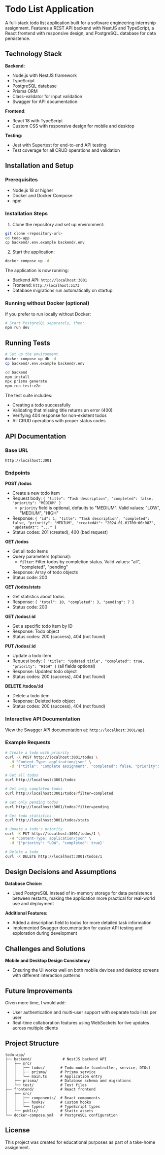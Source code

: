 # Todo List Application

A full-stack todo list application built for a software engineering internship assignment. Features a REST API backend with NestJS and TypeScript, a React frontend with responsive design, and PostgreSQL database for data persistence.

## Technology Stack

**Backend:**
- Node.js with NestJS framework
- TypeScript
- PostgreSQL database
- Prisma ORM
- Class-validator for input validation
- Swagger for API documentation

**Frontend:**
- React 18 with TypeScript
- Custom CSS with responsive design for mobile and desktop

**Testing:**
- Jest with Supertest for end-to-end API testing
- Test coverage for all CRUD operations and validation

## Installation and Setup

### Prerequisites

- Node.js 18 or higher
- Docker and Docker Compose
- npm

### Installation Steps

1. Clone the repository and set up environment:
```bash
git clone <repository-url>
cd todo-app
cp backend/.env.example backend/.env
```

2. Start the application:
```bash
docker compose up -d
```

The application is now running:
- Backend API: `http://localhost:3001`
- Frontend: `http://localhost:5173`
- Database migrations run automatically on startup

### Running without Docker (optional)

If you prefer to run locally without Docker:
```bash
# Start PostgreSQL separately, then:
npm run dev
```

## Running Tests

```bash
# Set up the environment
docker compose up db -d
cp backend/.env.example backend/.env

cd backend
npm install
npx prisma generate
npm run test:e2e
```

The test suite includes:
- Creating a todo successfully
- Validating that missing title returns an error (400)
- Verifying 404 response for non-existent todos
- All CRUD operations with proper status codes

## API Documentation

### Base URL
`http://localhost:3001`

### Endpoints

**POST /todos**
- Create a new todo item
- Request body: `{ "title": "Task description", "completed": false, "priority": "MEDIUM" }`
  - `priority` field is optional, defaults to "MEDIUM". Valid values: "LOW", "MEDIUM", "HIGH"
- Response: `{ "id": 1, "title": "Task description", "completed": false, "priority": "MEDIUM", "createdAt": "2024-01-01T00:00:00Z", "updatedAt": "..." }`
- Status codes: 201 (created), 400 (bad request)

**GET /todos**
- Get all todo items
- Query parameters (optional):
  - `filter`: Filter todos by completion status. Valid values: "all", "completed", "pending"
- Response: Array of todo objects
- Status code: 200

**GET /todos/stats**
- Get statistics about todos
- Response: `{ "total": 10, "completed": 3, "pending": 7 }`
- Status code: 200

**GET /todos/:id**
- Get a specific todo item by ID
- Response: Todo object
- Status codes: 200 (success), 404 (not found)

**PUT /todos/:id**
- Update a todo item
- Request body: `{ "title": "Updated title", "completed": true, "priority": "HIGH" }` (all fields optional)
- Response: Updated todo object
- Status codes: 200 (success), 404 (not found)

**DELETE /todos/:id**
- Delete a todo item
- Response: Deleted todo object
- Status codes: 200 (success), 404 (not found)

### Interactive API Documentation

View the Swagger API documentation at: `http://localhost:3001/api`

### Example Requests

```bash
# Create a todo with priority
curl -X POST http://localhost:3001/todos \
  -H "Content-Type: application/json" \
  -d '{"title": "Complete assignment", "completed": false, "priority": "HIGH"}'

# Get all todos
curl http://localhost:3001/todos

# Get only completed todos
curl http://localhost:3001/todos?filter=completed

# Get only pending todos
curl http://localhost:3001/todos?filter=pending

# Get todo statistics
curl http://localhost:3001/todos/stats

# Update a todo's priority
curl -X PUT http://localhost:3001/todos/1 \
  -H "Content-Type: application/json" \
  -d '{"priority": "LOW", "completed": true}'

# Delete a todo
curl -X DELETE http://localhost:3001/todos/1
```

## Design Decisions and Assumptions

**Database Choice:**
- Used PostgreSQL instead of in-memory storage for data persistence between restarts, making the application more practical for real-world use and deployment

**Additional Features:**
- Added a description field to todos for more detailed task information
- Implemented Swagger documentation for easier API testing and exploration during development

## Challenges and Solutions

**Mobile and Desktop Design Consistency**
- Ensuring the UI works well on both mobile devices and desktop screens with different interaction patterns

## Future Improvements

Given more time, I would add:

- User authentication and multi-user support with separate todo lists per user
- Real-time collaboration features using WebSockets for live updates across multiple clients

## Project Structure

```
todo-app/
├── backend/              # NestJS backend API
│   ├── src/
│   │   ├── todos/       # Todo module (controller, service, DTOs)
│   │   ├── prisma/      # Prisma service
│   │   └── main.ts      # Application entry
│   ├── prisma/          # Database schema and migrations
│   └── test/            # Test files
├── frontend/            # React frontend
│   ├── src/
│   │   ├── components/  # React components
│   │   ├── hooks/       # Custom hooks
│   │   └── types/       # TypeScript types
│   └── public/          # Static assets
└── docker-compose.yml   # PostgreSQL configuration
```

## License

This project was created for educational purposes as part of a take-home assignment.
